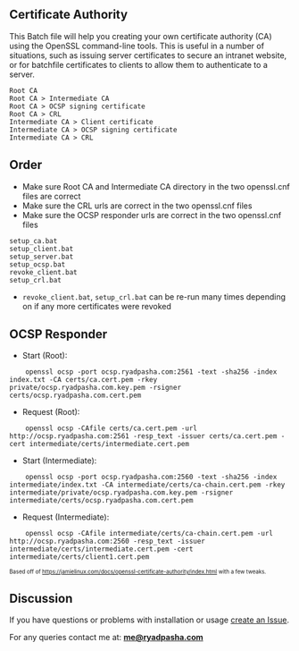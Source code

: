 Certificate Authority
---------------------
This Batch file will help you creating your own certificate authority (CA) using the OpenSSL command-line tools. This is useful in a number of situations, such as issuing server certificates to secure an intranet website, or for batchfile certificates to clients to allow them to authenticate to a server.

```
Root CA
Root CA > Intermediate CA
Root CA > OCSP signing certificate
Root CA > CRL
Intermediate CA > Client certificate
Intermediate CA > OCSP signing certificate
Intermediate CA > CRL
```

Order
-----
- Make sure Root CA and Intermediate CA directory in the two openssl.cnf files are correct
- Make sure the CRL urls are correct in the two openssl.cnf files
- Make sure the OCSP responder urls are correct in the two openssl.cnf files

```
setup_ca.bat
setup_client.bat
setup_server.bat
setup_ocsp.bat
revoke_client.bat
setup_crl.bat
```

- `revoke_client.bat`, `setup_crl.bat` can be re-run many times depending on if any more certificates were revoked


OCSP Responder
--------------
- Start (Root):
```
    openssl ocsp -port ocsp.ryadpasha.com:2561 -text -sha256 -index index.txt -CA certs/ca.cert.pem -rkey private/ocsp.ryadpasha.com.key.pem -rsigner certs/ocsp.ryadpasha.com.cert.pem
```
- Request (Root):
```
    openssl ocsp -CAfile certs/ca.cert.pem -url http://ocsp.ryadpasha.com:2561 -resp_text -issuer certs/ca.cert.pem -cert intermediate/certs/intermediate.cert.pem
```
- Start (Intermediate):
```
    openssl ocsp -port ocsp.ryadpasha.com:2560 -text -sha256 -index intermediate/index.txt -CA intermediate/certs/ca-chain.cert.pem -rkey intermediate/private/ocsp.ryadpasha.com.key.pem -rsigner intermediate/certs/ocsp.ryadpasha.com.cert.pem
```
- Request (Intermediate):
```
    openssl ocsp -CAfile intermediate/certs/ca-chain.cert.pem -url http://ocsp.ryadpasha.com:2560 -resp_text -issuer intermediate/certs/intermediate.cert.pem -cert intermediate/certs/client1.cert.pem
```

<sup><sub>Based off of https://jamielinux.com/docs/openssl-certificate-authority/index.html with a few tweaks.</sub></sup>

## Discussion
If you have questions or problems with installation or usage [create an Issue](https://github.com/ryadpasha/certificateauthority).

For any queries contact me at: **me@ryadpasha.com**

